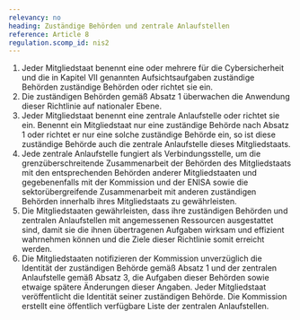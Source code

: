 ```yaml
---
relevancy: no
heading: Zuständige Behörden und zentrale Anlaufstellen
reference: Article 8
regulation.scomp_id: nis2
---
```


1. Jeder Mitgliedstaat benennt eine oder mehrere für die Cybersicherheit und die in Kapitel VII genannten Aufsichtsaufgaben zuständige Behörden zuständige Behörden oder richtet sie ein.
2. Die zuständigen Behörden gemäß Absatz 1 überwachen die Anwendung dieser Richtlinie auf nationaler Ebene.
3. Jeder Mitgliedstaat benennt eine zentrale Anlaufstelle oder richtet sie ein. Benennt ein Mitgliedstaat nur eine zuständige Behörde nach Absatz 1 oder richtet er nur eine solche zuständige Behörde ein, so ist diese zuständige Behörde auch die zentrale Anlaufstelle dieses Mitgliedstaats.
4. Jede zentrale Anlaufstelle fungiert als Verbindungsstelle, um die grenzüberschreitende Zusammenarbeit der Behörden des Mitgliedstaats mit den entsprechenden Behörden anderer Mitgliedstaaten und gegebenenfalls mit der Kommission und der ENISA sowie die sektorübergreifende Zusammenarbeit mit anderen zuständigen Behörden innerhalb ihres Mitgliedstaats zu gewährleisten.
5. Die Mitgliedstaaten gewährleisten, dass ihre zuständigen Behörden und zentralen Anlaufstellen mit angemessenen Ressourcen ausgestattet sind, damit sie die ihnen übertragenen Aufgaben wirksam und effizient wahrnehmen können und die Ziele dieser Richtlinie somit erreicht werden.
6. Die Mitgliedstaaten notifizieren der Kommission unverzüglich die Identität der zuständigen Behörde gemäß Absatz 1 und der zentralen Anlaufstelle gemäß Absatz 3, die Aufgaben dieser Behörden sowie etwaige spätere Änderungen dieser Angaben. Jeder Mitgliedstaat veröffentlicht die Identität seiner zuständigen Behörde. Die Kommission erstellt eine öffentlich verfügbare Liste der zentralen Anlaufstellen.
